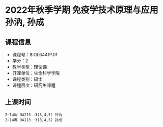 # 2022年秋季学期 免疫学技术原理与应用 孙汭, 孙成






## 课程信息

- 课程号：BIOL6441P.01
- 学分：2
- 教学类型：理论课
- 开课单位：生命科学学院
- 课程类别：硕士
- 课程层次：研究生课程

## 上课时间

```
2~14周 3A213 :3(3,4,5) 孙汭
2~14周 3A213 :3(3,4,5) 孙成
```

